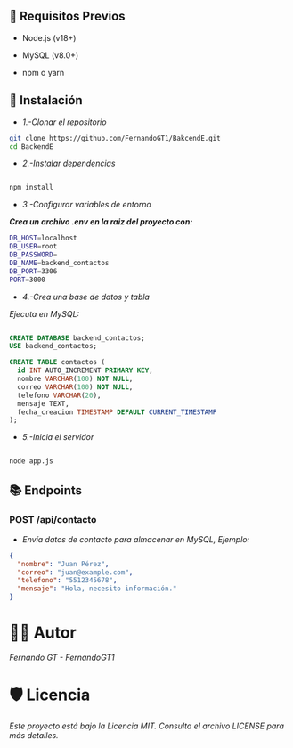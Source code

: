 ## 🚀 Requisitos Previos
- Node.js (v18+)

- MySQL (v8.0+)

- npm o yarn

## 🔧 Instalación

- *1.-Clonar el repositorio*

```bash
git clone https://github.com/FernandoGT1/BakcendE.git
cd BackendE
```
- *2.-Instalar dependencias*

```bash

npm install

```

- *3.-Configurar variables de entorno*

***Crea un archivo .env en la raiz del proyecto con:***

```bash
DB_HOST=localhost
DB_USER=root
DB_PASSWORD=
DB_NAME=backend_contactos
DB_PORT=3306
PORT=3000

```

- *4.-Crea una base de datos y tabla*

*Ejecuta en MySQL:*

```sql

CREATE DATABASE backend_contactos;
USE backend_contactos;

CREATE TABLE contactos (
  id INT AUTO_INCREMENT PRIMARY KEY,
  nombre VARCHAR(100) NOT NULL,
  correo VARCHAR(100) NOT NULL,
  telefono VARCHAR(20),
  mensaje TEXT,
  fecha_creacion TIMESTAMP DEFAULT CURRENT_TIMESTAMP
);

```
- *5.-Inicia el servidor*

```bash

node app.js

```
## 📚 Endpoints
### POST /api/contacto

- *Envía datos de contacto para almacenar en MySQL, Ejemplo:*

```json
{
  "nombre": "Juan Pérez",
  "correo": "juan@example.com",
  "telefono": "5512345678",
  "mensaje": "Hola, necesito información."
}

```


# 👨‍💻 Autor
*Fernando GT - FernandoGT1*

# 🛡️ Licencia
 *Este proyecto está bajo la Licencia MIT. Consulta el archivo LICENSE para más detalles.*


